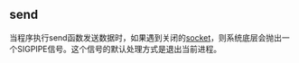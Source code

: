 ## send

当程序执行send函数发送数据时，如果遇到关闭的[socket](https://so.csdn.net/so/search?q=socket&spm=1001.2101.3001.7020)，则系统底层会抛出一个SIGPIPE信号。这个信号的默认处理方式是退出当前进程。